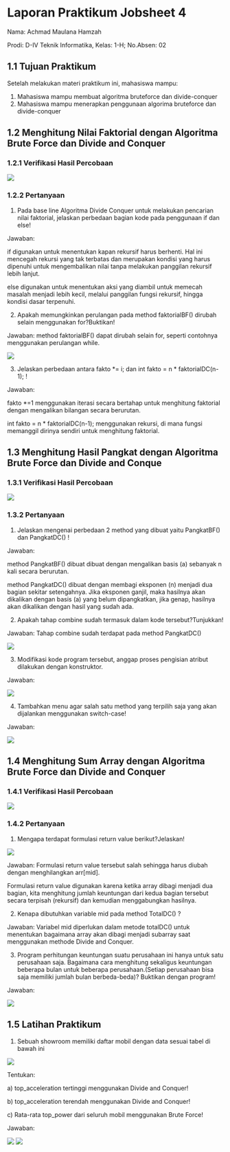 # Laporan Praktikum Jobsheet 4
Nama: Achmad Maulana Hamzah

Prodi: D-IV Teknik Informatika, Kelas: 1-H; No.Absen: 02

## 1.1 Tujuan Praktikum
Setelah melakukan materi praktikum ini, mahasiswa mampu:
1. Mahasiswa mampu membuat algoritma bruteforce dan divide-conquer
2. Mahasiswa mampu menerapkan penggunaan algorima bruteforce dan divide-conquer

## 1.2 Menghitung Nilai Faktorial dengan Algoritma Brute Force dan Divide and Conquer

### 1.2.1 Verifikasi Hasil Percobaan
<img src="Percobaan101.png">

### 1.2.2 Pertanyaan
1. Pada base line Algoritma Divide Conquer untuk melakukan pencarian nilai faktorial, jelaskan
perbedaan bagian kode pada penggunaan if dan else!

Jawaban:

if digunakan untuk menentukan kapan rekursif harus berhenti. Hal ini mencegah rekursi yang tak terbatas dan merupakan kondisi yang harus dipenuhi untuk mengembalikan nilai tanpa melakukan panggilan rekursif lebih lanjut.

else digunakan untuk menentukan aksi yang diambil untuk memecah masalah menjadi lebih kecil, melalui panggilan fungsi rekursif, hingga kondisi dasar terpenuhi.

2. Apakah memungkinkan perulangan pada method faktorialBF() dirubah selain menggunakan
for?Buktikan!

Jawaban: method faktorialBF() dapat dirubah selain for, seperti contohnya menggunakan perulangan while.

<img src="Percobaan102.png">

3. Jelaskan perbedaan antara fakto *= i; dan int fakto = n * faktorialDC(n-1); !

Jawaban:

fakto *=1 menggunakan iterasi secara bertahap untuk menghitung faktorial dengan mengalikan bilangan secara berurutan. 

int fakto = n * faktorialDC(n-1); menggunakan rekursi, di mana fungsi memanggil dirinya sendiri untuk menghitung faktorial.

## 1.3 Menghitung Hasil Pangkat dengan Algoritma Brute Force dan Divide and Conque

### 1.3.1 Verifikasi Hasil Percobaan
<img src="Percobaan201.png">

### 1.3.2 Pertanyaan

1. Jelaskan mengenai perbedaan 2 method yang dibuat yaitu PangkatBF() dan PangkatDC() !

Jawaban: 

method PangkatBF() dibuat dibuat dengan mengalikan basis (a) sebanyak n kali secara berurutan.

method PangkatDC() dibuat dengan membagi eksponen (n) menjadi dua bagian sekitar setengahnya. Jika eksponen ganjil, maka hasilnya akan dikalikan dengan basis (a) yang belum dipangkatkan, jika genap, hasilnya akan dikalikan dengan hasil yang sudah ada.

2. Apakah tahap combine sudah termasuk dalam kode tersebut?Tunjukkan!

Jawaban: Tahap combine sudah terdapat pada method PangkatDC()

<img src="Percobaan202.png">

3. Modifikasi kode program tersebut, anggap proses pengisian atribut dilakukan dengan
konstruktor.

Jawaban:

<img src="Percobaan203.png">

4. Tambahkan menu agar salah satu method yang terpilih saja yang akan dijalankan menggunakan
switch-case!

Jawaban:

<img src="Percobaan204.png">

## 1.4 Menghitung Sum Array dengan Algoritma Brute Force dan Divide and Conquer

### 1.4.1 Verifikasi Hasil Percobaan

<img src = "Percobaan301.png">

### 1.4.2 Pertanyaan
1. Mengapa terdapat formulasi return value berikut?Jelaskan!

<img src="Soal301.png">

Jawaban: Formulasi return value tersebut salah sehingga harus diubah dengan menghilangkan arr[mid].

Formulasi return value digunakan karena ketika array dibagi menjadi dua bagian, kita menghitung jumlah keuntungan dari kedua bagian tersebut secara terpisah (rekursif) dan kemudian menggabungkan hasilnya.

2. Kenapa dibutuhkan variable mid pada method TotalDC() ?

Jawaban: Variabel mid diperlukan dalam metode totalDC() untuk menentukan bagaimana array akan dibagi menjadi subarray saat menggunakan methode Divide and Conquer.

3. Program perhitungan keuntungan suatu perusahaan ini hanya untuk satu perusahaan saja.
Bagaimana cara menghitung sekaligus keuntungan beberapa bulan untuk beberapa
perusahaan.(Setiap perusahaan bisa saja memiliki jumlah bulan berbeda-beda)? Buktikan
dengan program!

Jawaban:

<img src = "Percobaan302.png">

## 1.5 Latihan Praktikum
1. Sebuah showroom memiliki daftar mobil dengan data sesuai tabel di bawah ini

<img src = "SoalLatihan101.png">

Tentukan:

a) top_acceleration tertinggi menggunakan Divide and Conquer!

b) top_acceleration terendah menggunakan Divide and Conquer!

c) Rata-rata top_power dari seluruh mobil menggunakan Brute Force!

Jawaban:

<img src = "Latihan101.png">

<img src = "Latihan102.png">